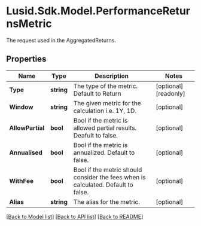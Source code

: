# Lusid.Sdk.Model.PerformanceReturnsMetric
The request used in the AggregatedReturns.

## Properties

Name | Type | Description | Notes
------------ | ------------- | ------------- | -------------
**Type** | **string** | The type of the metric. Default to Return | [optional] [readonly] 
**Window** | **string** | The given metric for the calculation i.e. 1Y, 1D. | [optional] 
**AllowPartial** | **bool** | Bool if the metric is allowed partial results. Deafult to false. | [optional] 
**Annualised** | **bool** | Bool if the metric is annualized. Default to false. | [optional] 
**WithFee** | **bool** | Bool if the metric should consider the fees when is calculated. Default to false. | [optional] 
**Alias** | **string** | The alias for the metric. | [optional] 

[[Back to Model list]](../README.md#documentation-for-models) [[Back to API list]](../README.md#documentation-for-api-endpoints) [[Back to README]](../README.md)

